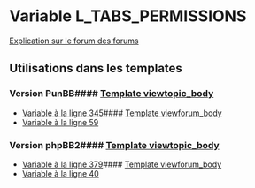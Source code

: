# Variable L_TABS_PERMISSIONS
[Explication sur le forum des forums](http://forum.forumactif.com/t294113-listing-des-variables#L_TABS_PERMISSIONS)
## Utilisations dans les templates
### Version PunBB#### [Template viewtopic_body](punbb/viewtopic_body.md)
* [Variable à la ligne 345](../punbb/viewtopic_body.tpl#L345)#### [Template viewforum_body](punbb/viewforum_body.md)
* [Variable à la ligne 59](../punbb/viewforum_body.tpl#L59)
### Version phpBB2#### [Template viewtopic_body](subsilver/viewtopic_body.md)
* [Variable à la ligne 379](../subsilver/viewtopic_body.tpl#L379)#### [Template viewforum_body](subsilver/viewforum_body.md)
* [Variable à la ligne 40](../subsilver/viewforum_body.tpl#L40)